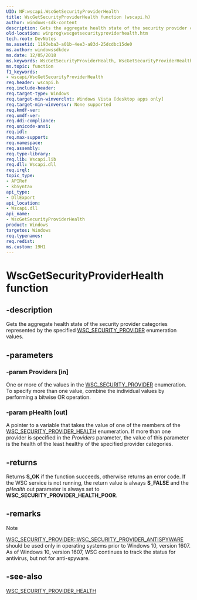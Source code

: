 ```yaml
---
UID: NF:wscapi.WscGetSecurityProviderHealth
title: WscGetSecurityProviderHealth function (wscapi.h)
author: windows-sdk-content
description: Gets the aggregate health state of the security provider categories represented by the specified WSC_SECURITY_PROVIDER enumeration values.
old-location: winprog\wscgetsecurityproviderhealth.htm
tech.root: DevNotes
ms.assetid: 1193eba3-a01b-4ee3-a83d-25dcdbc15de0
ms.author: windowssdkdev
ms.date: 12/05/2018
ms.keywords: WscGetSecurityProviderHealth, WscGetSecurityProviderHealth function [Windows API], winprog.wscgetsecurityproviderhealth, wscapi/WscGetSecurityProviderHealth
ms.topic: function
f1_keywords:
- wscapi/WscGetSecurityProviderHealth
req.header: wscapi.h
req.include-header: 
req.target-type: Windows
req.target-min-winverclnt: Windows Vista [desktop apps only]
req.target-min-winversvr: None supported
req.kmdf-ver: 
req.umdf-ver: 
req.ddi-compliance: 
req.unicode-ansi: 
req.idl: 
req.max-support: 
req.namespace: 
req.assembly: 
req.type-library: 
req.lib: Wscapi.lib
req.dll: Wscapi.dll
req.irql: 
topic_type:
- APIRef
- kbSyntax
api_type:
- DllExport
api_location:
- Wscapi.dll
api_name:
- WscGetSecurityProviderHealth
product: Windows
targetos: Windows
req.typenames: 
req.redist: 
ms.custom: 19H1
---
```


# WscGetSecurityProviderHealth function


## -description


Gets the aggregate health state of the security provider categories represented by the specified <a href="https://docs.microsoft.com/windows/desktop/api/wscapi/ne-wscapi-wsc_security_provider">WSC_SECURITY_PROVIDER</a> enumeration values.


## -parameters




### -param Providers [in]

One or more of the values in the <a href="https://docs.microsoft.com/windows/desktop/api/wscapi/ne-wscapi-wsc_security_provider">WSC_SECURITY_PROVIDER</a> enumeration. To specify more than one value, combine the individual values by performing a bitwise OR operation.


### -param pHealth [out]

A pointer to a variable that takes the value of one of the members of the <a href="https://docs.microsoft.com/windows/desktop/api/wscapi/ne-wscapi-wsc_security_provider_health">WSC_SECURITY_PROVIDER_HEALTH</a> enumeration. If more than one provider is specified in the <i>Providers</i> parameter, the value of this parameter is the health of the least healthy of the specified provider categories.


## -returns



Returns <b>S_OK</b> if the function succeeds, otherwise returns an error code. If the WSC service is not running, the return value is always <b>S_FALSE</b> and the <i>pHealth</i> out parameter is always set to <b>WSC_SECURITY_PROVIDER_HEALTH_POOR</b>.


## -remarks

> [!NOTE]
> [WSC_SECURITY_PROVIDER::WSC_SECURITY_PROVIDER_ANTISPYWARE](/windows/desktop/api/wscapi/ne-wscapi-wsc_security_provider) should be used only in operating systems prior to Windows 10, version 1607. As of Windows 10, version 1607, WSC continues to track the status for antivirus, but not for anti-spyware.

## -see-also


<a href="https://docs.microsoft.com/windows/desktop/api/wscapi/ne-wscapi-wsc_security_provider_health">WSC_SECURITY_PROVIDER_HEALTH</a>
 

 

